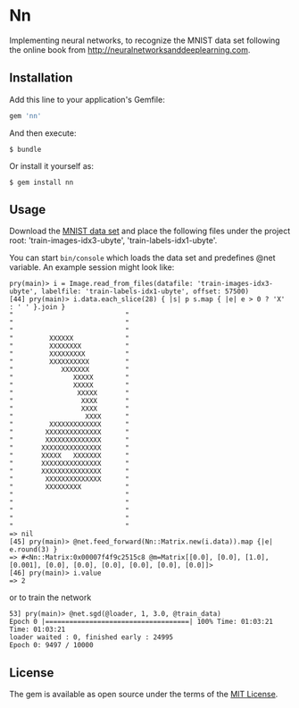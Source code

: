 # Nn

Implementing neural networks, to recognize the MNIST data set following the online book from http://neuralnetworksanddeeplearning.com.

## Installation

Add this line to your application's Gemfile:

```ruby
gem 'nn'
```

And then execute:

    $ bundle

Or install it yourself as:

    $ gem install nn

## Usage

Download the [MNIST data set](http://yann.lecun.com/exdb/mnist/) and place the following files under the project root: 'train-images-idx3-ubyte', 'train-labels-idx1-ubyte'.

You can start `bin/console` which loads the data set and predefines @net variable. An example session might look like:

```
pry(main)> i = Image.read_from_files(datafile: 'train-images-idx3-ubyte', labelfile: 'train-labels-idx1-ubyte', offset: 57500)
[44] pry(main)> i.data.each_slice(28) { |s| p s.map { |e| e > 0 ? 'X' : ' ' }.join }
"                            "
"                            "
"                            "
"         XXXXXX             "
"         XXXXXXXX           "
"         XXXXXXXXX          "
"         XXXXXXXXXX         "
"            XXXXXXX         "
"               XXXXX        "
"               XXXXX        "
"                XXXXX       "
"                 XXXX       "
"                 XXXX       "
"                  XXXX      "
"         XXXXXXXXXXXXX      "
"        XXXXXXXXXXXXXX      "
"        XXXXXXXXXXXXXX      "
"       XXXXXXXXXXXXXXX      "
"       XXXXX   XXXXXXX      "
"       XXXXXXXXXXXXXXX      "
"       XXXXXXXXXXXXXXX      "
"        XXXXXXXXXXXXXX      "
"        XXXXXXXXX           "
"                            "
"                            "
"                            "
"                            "
"                            "
=> nil
[45] pry(main)> @net.feed_forward(Nn::Matrix.new(i.data)).map {|e| e.round(3) }
=> #<Nn::Matrix:0x00007f4f9c2515c8 @m=Matrix[[0.0], [0.0], [1.0], [0.001], [0.0], [0.0], [0.0], [0.0], [0.0], [0.0]]>
[46] pry(main)> i.value
=> 2
```

or to train the network

```
53] pry(main)> @net.sgd(@loader, 1, 3.0, @train_data)
Epoch 0 |====================================| 100% Time: 01:03:21 Time: 01:03:21
loader waited : 0, finished early : 24995
Epoch 0: 9497 / 10000
```

## License

The gem is available as open source under the terms of the [MIT License](https://opensource.org/licenses/MIT).
